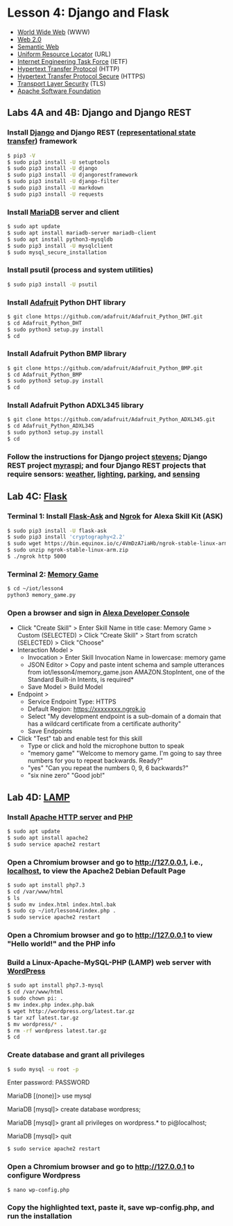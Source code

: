 # Lesson 4: Django and Flask

* [World Wide Web](https://en.wikipedia.org/wiki/World_Wide_Web) (WWW)
* [Web 2.0](https://en.wikipedia.org/wiki/Web_2.0)
* [Semantic Web](https://en.wikipedia.org/wiki/Semantic_Web)
* [Uniform Resource Locator](https://en.wikipedia.org/wiki/URL) (URL)
* [Internet Engineering Task Force](https://en.wikipedia.org/wiki/Internet_Engineering_Task_Force) (IETF)
* [Hypertext Transfer Protocol](https://en.wikipedia.org/wiki/Hypertext_Transfer_Protocol) (HTTP)
* [Hypertext Transfer Protocol Secure](https://en.wikipedia.org/wiki/HTTPS) (HTTPS)
* [Transport Layer Security](https://en.wikipedia.org/wiki/Transport_Layer_Security) (TLS)
* [Apache Software Foundation](https://en.wikipedia.org/wiki/The_Apache_Software_Foundation)

## Labs 4A and 4B: Django and Django REST

### Install [Django](https://en.wikipedia.org/wiki/Django_(web_framework)) and Django REST ([representational state transfer](https://en.wikipedia.org/wiki/Representational_state_transfer)) framework
```sh
$ pip3 -V
$ sudo pip3 install -U setuptools
$ sudo pip3 install -U django
$ sudo pip3 install -U djangorestframework
$ sudo pip3 install -U django-filter
$ sudo pip3 install -U markdown
$ sudo pip3 install -U requests
```
### Install [MariaDB](https://en.wikipedia.org/wiki/MariaDB) server and client
```sh
$ sudo apt update
$ sudo apt install mariadb-server mariadb-client
$ sudo apt install python3-mysqldb
$ sudo pip3 install -U mysqlclient
$ sudo mysql_secure_installation
```
### Install psutil (process and system utilities)
```sh
$ sudo pip3 install -U psutil
```
### Install [Adafruit](https://en.wikipedia.org/wiki/Adafruit_Industries) Python DHT library
```sh
$ git clone https://github.com/adafruit/Adafruit_Python_DHT.git
$ cd Adafruit_Python_DHT
$ sudo python3 setup.py install
$ cd
```
### Install Adafruit Python BMP library
```sh
$ git clone https://github.com/adafruit/Adafruit_Python_BMP.git
$ cd Adafruit_Python_BMP
$ sudo python3 setup.py install
$ cd
```
### Install Adafruit Python ADXL345 library
```sh
$ git clone https://github.com/adafruit/Adafruit_Python_ADXL345.git
$ cd Adafruit_Python_ADXL345
$ sudo python3 setup.py install
$ cd
```
### Follow the instructions for Django project [stevens](https://github.com/kevinwlu/iot/tree/master/lesson4/stevens); Django REST project [myraspi](https://github.com/kevinwlu/iot/tree/master/lesson4/myraspi); and four Django REST projects that require sensors: [weather](https://github.com/kevinwlu/iot/tree/master/lesson4/weather), [lighting](https://github.com/kevinwlu/iot/tree/master/lesson4/lighting), [parking](https://github.com/kevinwlu/iot/tree/master/lesson4/parking), and [sensing](https://github.com/kevinwlu/iot/tree/master/lesson4/sensing)

## Lab 4C: [Flask](https://en.wikipedia.org/wiki/Flask_(web_framework))

### Terminal 1: Install [Flask-Ask](https://github.com/johnwheeler/flask-ask) and [Ngrok](https://ngrok.com/) for Alexa Skill Kit (ASK)
```sh
$ sudo pip3 install -U flask-ask
$ sudo pip3 install 'cryptography<2.2'
$ sudo wget https://bin.equinox.io/c/4VmDzA7iaHb/ngrok-stable-linux-arm.zip
$ sudo unzip ngrok-stable-linux-arm.zip
$ ./ngrok http 5000
```
### Terminal 2: [Memory Game](https://developer.amazon.com/blogs/post/Tx14R0IYYGH3SKT/Flask-Ask-A-New-Python-Framework-for-Rapid-Alexa-Skills-Kit-Development)
```sh
$ cd ~/iot/lesson4
python3 memory_game.py
```
### Open a browser and sign in [Alexa Developer Console](https://developer.amazon.com/alexa/console/ask)
* Click "Create Skill" > Enter Skill Name in title case: Memory Game > Custom (SELECTED) > Click "Create Skill" > Start from scratch (SELECTED) > Click "Choose"
* Interaction Model > 
  * Invocation > Enter Skill Invocation Name in lowercase: memory game
  * JSON Editor > Copy and paste intent schema and sample utterances from iot/lesson4/memory_game.json
    AMAZON.StopIntent, one of the Standard Built-in Intents, is required*
  * Save Model > Build Model
* Endpoint >
  * Service Endpoint Type: HTTPS
  * Default Region: https://xxxxxxxx.ngrok.io
  * Select "My development endpoint is a sub-domain of a domain that has a wildcard certificate from a certificate authority"
  * Save Endpoints
* Click "Test" tab and enable test for this skill
  * Type or click and hold the microphone button to speak
  * "memory game"
    "Welcome to memory game. I'm going to say three numbers for you to repeat backwards. Ready?"
  * "yes"
    "Can you repeat the numbers 0, 9, 6 backwards?"
  * "six nine zero"
    "Good job!"

## Lab 4D: [LAMP](https://en.wikipedia.org/wiki/LAMP_(software_bundle))

### Install [Apache HTTP server](https://en.wikipedia.org/wiki/Apache_HTTP_Server) and [PHP](https://en.wikipedia.org/wiki/PHP)
```sh
$ sudo apt update
$ sudo apt install apache2
$ sudo service apache2 restart
```
### Open a Chromium browser and go to http://127.0.0.1, i.e., [localhost](https://en.wikipedia.org/wiki/Localhost), to view the Apache2 Debian Default Page
```sh
$ sudo apt install php7.3
$ cd /var/www/html
$ ls
$ sudo mv index.html index.html.bak
$ sudo cp ~/iot/lesson4/index.php .
$ sudo service apache2 restart
```
### Open a Chromium browser and go to http://127.0.0.1 to view "Hello world!" and the PHP info

### Build a Linux-Apache-MySQL-PHP (LAMP) web server with [WordPress](https://en.wikipedia.org/wiki/WordPress)
```sh
$ sudo apt install php7.3-mysql
$ cd /var/www/html
$ sudo chown pi: .
$ mv index.php index.php.bak
$ wget http://wordpress.org/latest.tar.gz
$ tar xzf latest.tar.gz
$ mv wordpress/* .
$ rm -rf wordpress latest.tar.gz
$ cd
```
### Create database and grant all privileges
```sh
$ sudo mysql -u root -p
```
Enter password: PASSWORD

MariaDB [(none)]> use mysql

MariaDB [mysql]> create database wordpress;

MariaDB [mysql]> grant all privileges on wordpress.* to pi@localhost;

MariaDB [mysql]> quit
```sh
$ sudo service apache2 restart
```
### Open a Chromium browser and go to http://127.0.0.1 to configure Wordpress
```sh
$ nano wp-config.php
```
### Copy the highlighted text, paste it, save wp-config.php, and run the installation
